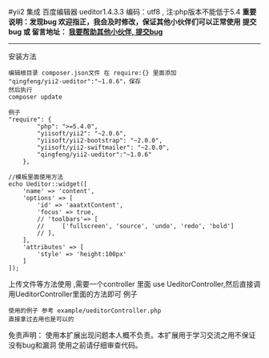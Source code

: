 #yii2 集成 百度编辑器 ueditor1.4.3.3  编码：utf8 ,  注:php版本不能低于5.4
**重要说明：发现bug 欢迎指正，我会及时修改，保证其他小伙伴们可以正常使用**
**提交bug 或 留言地址： <a href='http://blog.wanphp.cn/index.php?r=submit-bug/git&gitname=qingfeng__yii2-editor'>我要帮助其他小伙伴, 提交bug</a>**

---

安装方法
```
编辑根目录 composer.json文件 在 require:{} 里面添加 
"qingfeng/yii2-ueditor":"~1.0.6"，保存 
然后执行
composer update

例子
"require": {
        "php": ">=5.4.0",
        "yiisoft/yii2": "~2.0.6",
        "yiisoft/yii2-bootstrap": "~2.0.0",
        "yiisoft/yii2-swiftmailer": "~2.0.0",
	    "qingfeng/yii2-ueditor":"~1.0.6"
    },
```

```
//模板里面使用方法
echo Ueditor::widget([
    'name' => 'content',
    'options' => [
        'id' => 'aaatxtContent',
        'focus' => true,
        // 'toolbars'=> [
        //     ['fullscreen', 'source', 'undo', 'redo', 'bold']
        // ],
    ],
    'attributes' => [
        'style' => 'height:100px'
    ]
]);
```

上传文件等方法使用 ,需要一个controller 里面 use UeditorController,然后直接调用UeditorController里面的方法即可
例子
```
使用的例子 参考 example/ueditorController.php 
直接拿过去用也是可以的
```

免责声明： 使用本扩展出现问题本人概不负责。本扩展用于学习交流之用不保证没有bug和漏洞 使用之前请仔细审查代码。